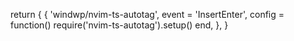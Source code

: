 
return {
  {
    'windwp/nvim-ts-autotag',
    event = 'InsertEnter',
    config = function()
      require('nvim-ts-autotag').setup()
    end,
  },
}
